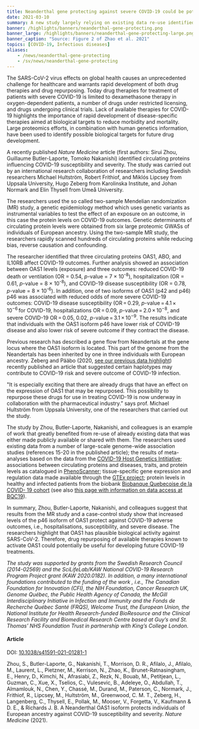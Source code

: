 ```yaml
---
title: Neanderthal gene protecting against severe COVID-19 could be potential new drug target # short
date: 2021-03-10
summary: A new study largely relying on existing data re-use identified circulating proteins influencing COVID-19 susceptibility and severity. Based on these results, work on repurposing relevant existing drugs work can now be launched.
banner: /highlights/banners/neanderthal-gene-protecting.png
banner_large: /highlights/banners/neanderthal-gene-protecting-large.png
banner_caption: "Source: Figure 2 of Zhao et al. 2021"
topics: [COVID-19, Infectious diseases]
aliases:
    - /news/neanderthal-gene-protecting
    - /sv/news/neanderthal-gene-protecting
---
```


The SARS-CoV-2 virus effects on global health causes an unprecedented challenge for healthcare and warrants rapid development of both drug therapies and drug repurposing. Today drug therapies for treatment of patients with severe COVID-19 is limited to dexamethasone therapy in oxygen-dependent patients, a number of drugs under restricted licensing, and drugs undergoing clinical trials. Lack of available therapies for COVID-19 highlights the importance of rapid development of disease-specific therapies aimed at biological targets to reduce morbidity and mortality. Large proteomics efforts, in combination with human genetics information, have been used to identify possible biological targets for future drug development.

A recently published *Nature Medicine* article (first authors: Sirui Zhou, Guillaume Butler-Laporte, Tomoko Nakanishi) identified circulating proteins influencing COVID-19 susceptibility and severity. The study was carried out by an international research collaboration of researchers including Swedish researchers Michael Hultström, Robert Frithiof, and Miklós Lipcsey from Uppsala University, Hugo Zeberg from Karolinska Institute, and Johan Normark and Elin Thysell from Umeå University.

The researchers used the so called two-sample Mendelian randomization (MR) study, a genetic epidemiology method which uses genetic variants as instrumental variables to test the effect of an exposure on an outcome, in this case the protein levels on COVID-19 outcomes. Genetic determinants of circulating protein levels were obtained from six large proteomic GWASs of individuals of European ancestry. Using the two-sample MR study, the researchers rapidly scanned hundreds of circulating proteins while reducing bias, reverse causation and confounding.

<p>The researcher identified that three circulating proteins OAS1, ABO, and IL10RB affect COVID-19 outcomes. Further analysis showed an association between OAS1 levels (exposure) and three outcomes: reduced COVID-19 death or ventilation (OR = 0.54, <i>p</i>-value = 7 × 10<sup>-8</sup>), hospitalization (OR = 0.61, <i>p</i>-value = 8 × 10<sup>-8</sup>), and COVID-19 disease susceptibility (OR = 0.78, <i>p</i>-value = 8 × 10<sup>-6</sup>). In addition, one of two isoforms of OAS1 (p42 and p46) p46 was associated with reduced odds of more severe COVID-19 outcomes: COVID-19 disease susceptibility (OR = 0.29, <i>p</i>-value = 4.1 × 10<sup>−6</sup> for COVID-19, hospitalizations OR = 0.09, <i>p</i>-value = 2.0 × 10<sup>−8</sup>, and severe COVID-19 OR = 0.05, 0.02, <i>p</i>-value = 3.1 × 10<sup>−9</sup>. The results indicate that individuals with the OAS1 isoform p46 have lower risk of COVID-19 disease and also lower risk of severe outcome if they contract the disease.</p>

Previous research has described a gene flow from Neandertals at the gene locus where the OAS1 isoform is located. This part of the genome from the Neandertals has been inherited by one in three individuals with European ancestry. Zeberg and Pääbo (2020, [see our previous data highlight](http://localhost:1313/news/neanderthal_gene_data_driven/)) recently published an article that suggested certain haplotypes may contribute to COVID-19 risk and severe outcome of COVID-19 infection.

"It is especially exciting that there are already drugs that have an effect on the expression of OAS1 that may be repurposed. This possibility to repurpose these drugs for use in treating COVID-19 is now underway in collaboration with the pharmaceutical industry.” says prof. Michael Hultström from Uppsala University, one of the researchers that carried out the study.

The study by Zhou, Butler-Laporte, Nakanishi, and colleagues is an example of work that greatly benefited from re-use of already existing data that was either made publicly available or shared with them. The researchers used existing data from a number of large-scale genome-wide association studies (references 15-20 in the published article); the results of meta-analyses based on the data from the [COVID-19 Host Genetics Intitiative](https://www.covid19hg.org/); associations between circulating proteins and diseases, traits, and protein levels as catalogued in [PhenoScanner](http://www.phenoscanner.medschl.cam.ac.uk/); tissue-specific gene expression and regulation data made available through the [GTEx project](https://www.gtexportal.org/home/); protein levels in healthy and infected patients from the biobank [Biobanque Quebecoise de la COVID- 19 cohort](https://www.bqc19.ca/en) (see also [this page with information on data access at BQC19](https://www.bqc19.ca/en/access-data-samples)).

In summary, Zhou, Butler-Laporte, Nakanishi, and colleagues suggest that results from the MR study and a case-control study show that increased levels of the p46 isoform of OAS1 protect against COVID-19 adverse outcomes, i.e., hospitalisations, susceptibility, and severe disease. The researchers highlight that OAS1 has plausible biological activity against SARS-CoV-2.  Therefore, drug repurposing of available therapies known to activate OAS1 could potentially be useful for developing future COVID-19 treatments.

*The study was supported by grants from the Swedish Research Council (2014-02569) and the SciLifeLab/KAW National COVID-19 Research Program Project grant (KAW 2020.0182). In addition, a many international foundations contributed to the funding of the work , i.e.,  The Canadian Foundation for Innovation (CFI), the NIH Foundation, Cancer Research UK, Genome Québec, the Public Health Agency of Canada, the McGill Interdisciplinary Initiative in Infection and Immunity and the Fonds de Recherche Québec Santé (FRQS), Welcome Trust, the European Union, the National Institute for Health Research-funded BioResource and the Clinical Research Facility and Biomedical Research Centre based at Guy’s and St. Thomas’ NHS Foundation Trust in partnership with King’s College London.*

#### Article

DOI: [10.1038/s41591-021-01281-1](https://doi.org/10.1038/s41591-021-01281-1)

Zhou, S., Butler-Laporte, G., Nakanishi, T., Morrison, D. R., Afilalo, J., Afilalo, M., Laurent, L., Pietzner, M., Kerrison, N., Zhao, K., Brunet-Ratnasingham, E., Henry, D., Kimchi, N., Afrasiabi, Z., Rezk, N., Bouab, M., Petitjean, L., Guzman, C., Xue, X., Tselios, C., Vulesevic, B., Adeleye, O., Abdullah, T., Almamlouk, N., Chen, Y., Chassé, M., Durand, M., Paterson, C., Normark, J., Frithiof, R., Lipcsey, M., Hultström, M., Greenwood, C. M. T., Zeberg, H., Langenberg, C., Thysell, E., Pollak, M., Mooser, V., Forgetta, V., Kaufmann & D. E., & Richards J. B. A Neanderthal OAS1 isoform protects individuals of European ancestry against COVID-19 susceptibility and severity. *Nature Medicine* (2021).
